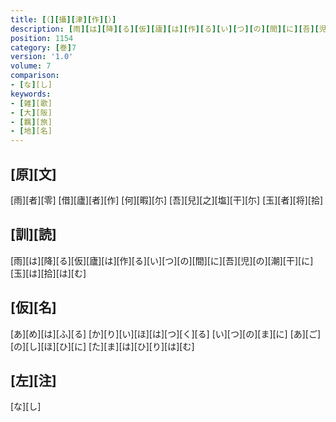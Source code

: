 ```yaml
---
title: [（][攝][津][作][）]
description: [雨][は][降][る][仮][廬][は][作][る][い][つ][の][間][に][吾][児][の][潮][干][に][玉][は][拾][は][む]
position: 1154
category: [巻]7
version: '1.0'
volume: 7
comparison:
- [な][し]
keywords:
- [雑][歌]
- [大][阪]
- [羈][旅]
- [地][名]
---
```


## [原][文]

[雨][者][零] [借][廬][者][作] [何][暇][尓] [吾][兒][之][塩][干][尓] [玉][者][将][拾]

## [訓][読]

[雨][は][降][る][仮][廬][は][作][る][い][つ][の][間][に][吾][児][の][潮][干][に][玉][は][拾][は][む]

## [仮][名]

[あ][め][は][ふ][る] [か][り][い][ほ][は][つ][く][る] [い][つ][の][ま][に] [あ][ご][の][し][ほ][ひ][に] [た][ま][は][ひ][り][は][む]

## [左][注]

[な][し]
